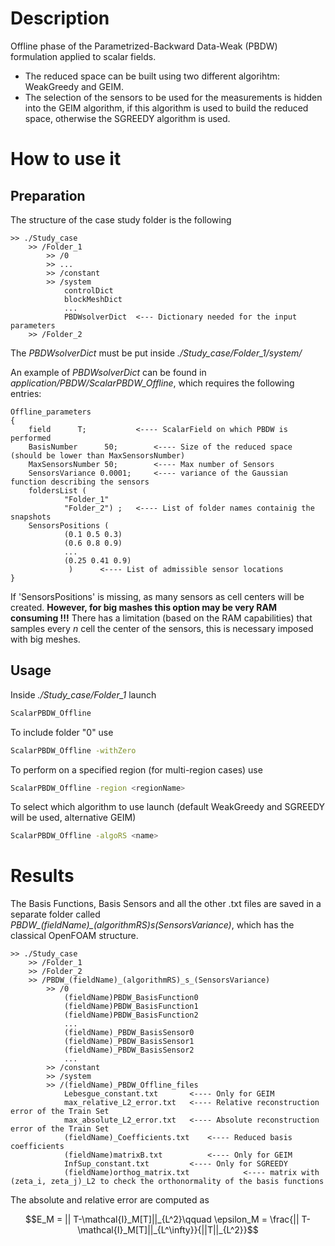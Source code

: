 # Description 

Offline phase of the Parametrized-Backward Data-Weak (PBDW) formulation applied to scalar fields.

- The reduced space can be built using two different algorihtm: WeakGreedy and GEIM.
- The selection of the sensors to be used for the measurements is hidden into the GEIM algorithm, if this algorithm is used to build the reduced space, otherwise the SGREEDY algorithm is used.


# How to use it

## Preparation

The structure of the case study folder is the following

```
>> ./Study_case
	>> /Folder_1
		>> /0
		>> ...
		>> /constant
		>> /system
			controlDict
			blockMeshDict
			...
			PBDWsolverDict  <--- Dictionary needed for the input parameters				
	>> /Folder_2
```

The *PBDWsolverDict* must be put inside *./Study_case/Folder_1/system/*

An example of *PBDWsolverDict* can be found in *application/PBDW/ScalarPBDW_Offline*, which requires the following entries:
```
Offline_parameters
{
	field      T; 			<---- ScalarField on which PBDW is performed
	BasisNumber      50;		<---- Size of the reduced space (should be lower than MaxSensorsNumber)
	MaxSensorsNumber 50;		<---- Max number of Sensors
	SensorsVariance 0.0001;		<---- variance of the Gaussian function describing the sensors
	foldersList (
			"Folder_1"
			"Folder_2") ;	<---- List of folder names containig the snapshots
	SensorsPositions ( 
			(0.1 0.5 0.3)
			(0.6 0.8 0.9)
			...
			(0.25 0.41 0.9) 
			 )		<---- List of admissible sensor locations		
} 
```

If 'SensorsPositions' is missing, as many sensors as cell centers will be created.
**However, for big mashes this option may be very RAM consuming !!!**
There has a limitation (based on the RAM capabilities) that samples every $n$ cell the center of the sensors, this is necessary imposed with big meshes.
	
## Usage

Inside *./Study_case/Folder_1* launch 
```bash
ScalarPBDW_Offline
```
To include folder "0" use 
```bash
ScalarPBDW_Offline -withZero
```
To perform on a specified region (for multi-region cases) use 
```bash
ScalarPBDW_Offline -region <regionName>
```
To select which algorithm to use launch (default WeakGreedy and SGREEDY will be used, alternative GEIM)
```bash
ScalarPBDW_Offline -algoRS <name>
````

# Results

The Basis Functions, Basis Sensors and all the other .txt files are saved in a separate folder called *PBDW_(fieldName)_(algorithmRS)_s_(SensorsVariance)*, which has the classical OpenFOAM structure.

```
>> ./Study_case
	>> /Folder_1
	>> /Folder_2
	>> /PBDW_(fieldName)_(algorithmRS)_s_(SensorsVariance)
		>> /0
			(fieldName)PBDW_BasisFunction0
			(fieldName)PBDW_BasisFunction1
			(fieldName)PBDW_BasisFunction2
			...
			(fieldName)_PBDW_BasisSensor0
			(fieldName)_PBDW_BasisSensor1
			(fieldName)_PBDW_BasisSensor2
			...	
		>> /constant
		>> /system
		>> /(fieldName)_PBDW_Offline_files
			Lebesgue_constant.txt		<---- Only for GEIM
			max_relative_L2_error.txt	<---- Relative reconstruction error of the Train Set
			max_absolute_L2_error.txt	<---- Absolute reconstruction error of the Train Set
			(fieldName)_Coefficients.txt	<---- Reduced basis coefficients
			(fieldName)matrixB.txt			<---- Only for GEIM
			InfSup_constant.txt			<---- Only for SGREEDY
			(fieldName)orthog_matrix.txt			<---- matrix with (zeta_i, zeta_j)_L2 to check the orthonormality of the basis functions
```

The absolute and relative error are computed as
```math
E_M = || T-\mathcal{I}_M[T]||_{L^2}\qquad 
\epsilon_M = \frac{|| T-\mathcal{I}_M[T]||_{L^\infty}}{||T||_{L^2}}
```